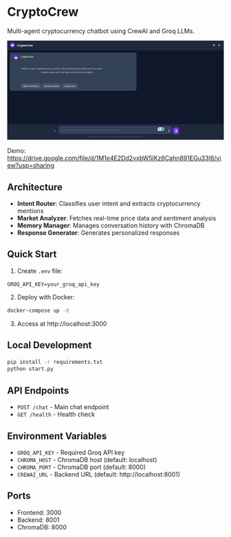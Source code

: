 # CryptoCrew

Multi-agent cryptocurrency chatbot using CrewAI and Groq LLMs.

![CryptoCrew](mp.png)

Demo: https://drive.google.com/file/d/1M1e4E2Dd2vxbW5lKz6Cahn891EGu33I6/view?usp=sharing

## Architecture

- **Intent Router**: Classifies user intent and extracts cryptocurrency mentions
- **Market Analyzer**: Fetches real-time price data and sentiment analysis
- **Memory Manager**: Manages conversation history with ChromaDB
- **Response Generator**: Generates personalized responses

## Quick Start

1. Create `.env` file:
```
GROQ_API_KEY=your_groq_api_key
```

2. Deploy with Docker:
```bash
docker-compose up -d
```

3. Access at http://localhost:3000

## Local Development

```bash
pip install -r requirements.txt
python start.py
```

## API Endpoints

- `POST /chat` - Main chat endpoint
- `GET /health` - Health check

## Environment Variables

- `GROQ_API_KEY` - Required Groq API key
- `CHROMA_HOST` - ChromaDB host (default: localhost)
- `CHROMA_PORT` - ChromaDB port (default: 8000)
- `CREWAI_URL` - Backend URL (default: http://localhost:8001)

## Ports

- Frontend: 3000
- Backend: 8001
- ChromaDB: 8000 
